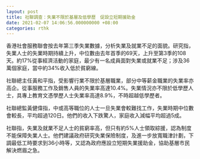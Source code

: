```yaml
---
layout: post
title: 社聯調查：失業不限於基層及低學歷　促設立短期援助金
date: 2021-02-07 14:06:56.000000000 +08:00
categories: rthk
---
```


香港社會服務聯會按去年第三季失業數據，分析失業及就業不足的面貌。研究指，失業人士的失業時期持續上升，中位數由去年首季的69天，上升至第3季的108天。約17%從事經濟活動的家庭，最少有一名成員面對失業或就業不足；涉及36萬個家庭，當中約34%收入低於貧窮線。

社聯總主任黃和平指，受影響行業不限於基層職業，部分中等薪金職業的失業率亦高企。從事服務工作及銷售人員的失業率高達10.4%。失業情況亦不限於低學歷人士，具專上教育文憑學歷人士失業率高達8.9%，不時超越低學歷者。

社聯總監黃健偉指，中或高等職位的人士一旦失業會較難找工作，失業時期中位數會較長，平均超過120日。他們的收入下跌驚人，家庭收入減幅平均超過5成。

社聯指，失業及就業不足人士的貧窮率高，但只有約5%人士領取綜援，認為制度不能保障失業人士。他們建議政府研究失業保險制度，及進一步放寬職津計劃，下調最低工時要求到36小時等，又認為政府應設立短期失業援助金，協助基層市民解決燃眉之急。
